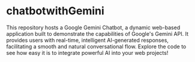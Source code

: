 # chatbotwithGemini
This repository hosts a Google Gemini Chatbot, a dynamic web-based application built to demonstrate the capabilities of Google's Gemini API. It provides users with real-time, intelligent AI-generated responses, facilitating a smooth and natural conversational flow. Explore the code to see how easy it is to integrate powerful AI into your web projects!
